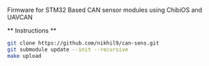 Firmware for STM32 Based CAN sensor modules using ChibiOS and UAVCAN

** Instructions **

```bash
git clone https://github.com/nikhil9/can-sens.git
git submodule update --init --recursive
make upload
```

